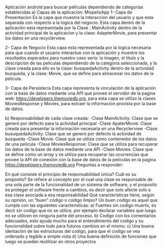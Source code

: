 Aplicación android para buscar películas dependiendo de categorías establecidas 
a) Capas de la aplicación: MispelisApp 
1- Capa de Presentacion Es la capa que muestra la interaccion del usuario y que esta separada con respecto a la logica del negocio. Esta capa dentro de la aplicación esta representada por la Clase : MainActivity dentro de la actividad principal de la aplicacíon y la clase: AdapterMovie, para presentar los datos en una recyclerview.

2- Capa de Negocio Esta capa esta representada por la logica necesaria para que cuando el usuario interactue con la aplicación y muestre los resultados esperados para nuestro caso seria: la imagen, el titulo y la descripción de las peliculas dependiendo de la categoria seleccionada, y la clase creada para ello es la clase: busquedaActivity dentro de la actividad busqueda, y la clase: Movie, que se define para almacenar los datos de la pelicula.

3- Capa de Persistecia Esta capa representa la vinculación de la aplicación con la base de datos mediante una API que provee el servidor de la pagina web: https://developers.themoviedb.org, para esta capa se utilizo la clases MoviesResponse y Movies, para extraer la informacíon provista por la base de datos.

b) Responsabilidad de cada clase creada: -Clase MainActivity: Clase que se generó por defecto para la actividad principal -Clase ApaterMovie: Clase creada para presentar la información necesaria en una Recyclerview -Clase busuquedaActivity: Clase que se generó por defecto la actividad de busqueda -Clase Movie: Clase que se utiliza como contenedor de los datos de una pelicula -Clase MoviesResponse: Clase que se utiliza para recuperar los datos de la base de datos mediante una API -Clase Movies: Clase que se define como un array y se utiliza para recuperar las ocurrencias que provee la API de conexión con la base de datos de la peliculas en la pagina https://developers.themoviedb.org Preguntas a responder:

En qué consiste el principio de responsabilidad única? Cuál es su propósito? Se refiere al concepto por el cual una clase es responsable de una sola parte de la funcionalidad de un sistema de software, y el proposito es proteger el software frente a cambios, es decir que solo afecte solo a esa clase asociada a esa responsabilidad
Qué características tiene, según su opinión, un “buen” código o código limpio? Un buen codígo es aquel que cumple con las siguientes caracteristicas: a) Fuentes sin codigo muerto, es decir sin codígo que no se utilice, por ejemplo declarar variables que luego no se utilicen en ninguna parte del proceso. b) Codígo con los comentarios adecuados, esto ayuda mucho para el entendimiento del codígo y su funcionalidad sobre todo para futuros cambios en el mismo. c) Una buena identación de las estructuras del codígo, para que el codígo se vea ordenado y legible a simple vista d) Una buena definición de funciones que luego se puedan reutilizar en otros proyectos
